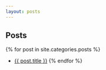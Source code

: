 ```yaml
---
layout: posts
---
```


## Posts

{% for post in site.categories.posts %}
 * <a href="{{ site.baseurl }}{{ post.url }}">{{ post.title }}</a>
{% endfor %}
